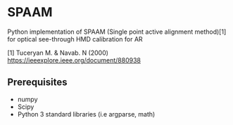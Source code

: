 # SPAAM
Python implementation of SPAAM (Single point active alignment method)[1] for optical see-through HMD calibration for AR

[1] Tuceryan M. & Navab. N (2000) https://ieeexplore.ieee.org/document/880938

## Prerequisites
- numpy
- Scipy
- Python 3 standard libraries (i.e argparse, math)

